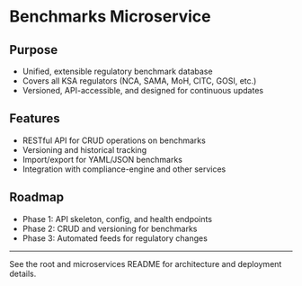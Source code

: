 # Benchmarks Microservice

## Purpose
- Unified, extensible regulatory benchmark database
- Covers all KSA regulators (NCA, SAMA, MoH, CITC, GOSI, etc.)
- Versioned, API-accessible, and designed for continuous updates

## Features
- RESTful API for CRUD operations on benchmarks
- Versioning and historical tracking
- Import/export for YAML/JSON benchmarks
- Integration with compliance-engine and other services

## Roadmap
- Phase 1: API skeleton, config, and health endpoints
- Phase 2: CRUD and versioning for benchmarks
- Phase 3: Automated feeds for regulatory changes

---
See the root and microservices README for architecture and deployment details.
